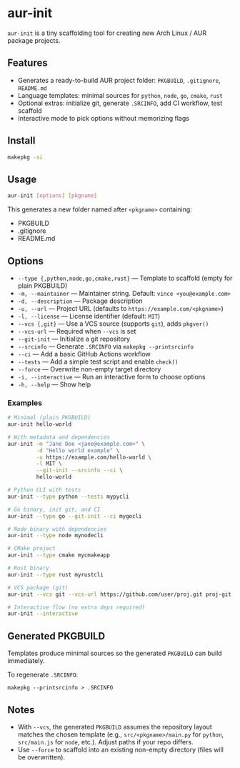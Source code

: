 # aur-init

`aur-init` is a tiny scaffolding tool for creating new Arch Linux / AUR package projects.

## Features

- Generates a ready-to-build AUR project folder: `PKGBUILD`, `.gitignore`, `README.md`
- Language templates: minimal sources for `python`, `node`, `go`, `cmake`, `rust`
- Optional extras: initialize git, generate `.SRCINFO`, add CI workflow, test scaffold
- Interactive mode to pick options without memorizing flags

## Install

```bash
makepkg -si
```

## Usage

```bash
aur-init [options] [pkgname]
```

This generates a new folder named after `<pkgname>` containing:

* PKGBUILD
* .gitignore
* README.md

## Options

- `--type {,python,node,go,cmake,rust}` — Template to scaffold (empty for plain PKGBUILD)
- `-m, --maintainer` — Maintainer string. Default: `vince <you@example.com>`
- `-d, --description` — Package description
- `-u, --url` — Project URL (defaults to `https://example.com/<pkgname>`)
- `-l, --license` — License identifier (default: `MIT`)
- `--vcs {,git}` — Use a VCS source (supports `git`), adds `pkgver()`
- `--vcs-url` — Required when `--vcs` is set
- `--git-init` — Initialize a git repository
- `--srcinfo` — Generate `.SRCINFO` via `makepkg --printsrcinfo`
- `--ci` — Add a basic GitHub Actions workflow
- `--tests` — Add a simple test script and enable `check()`
- `--force` — Overwrite non-empty target directory
- `-i, --interactive` — Run an interactive form to choose options
- `-h, --help` — Show help

### Examples

```bash
# Minimal (plain PKGBUILD)
aur-init hello-world

# With metadata and dependencies
aur-init -m "Jane Doe <jane@example.com>" \
         -d "Hello world example" \
         -u https://example.com/hello-world \
         -l MIT \
         --git-init --srcinfo --ci \
         hello-world

# Python CLI with tests
aur-init --type python --tests mypycli

# Go binary, init git, and CI
aur-init --type go --git-init --ci mygocli

# Node binary with dependencies
aur-init --type node mynodecli

# CMake project
aur-init --type cmake mycmakeapp

# Rust binary
aur-init --type rust myrustcli

# VCS package (git)
aur-init --vcs git --vcs-url https://github.com/user/proj.git proj-git

# Interactive flow (no extra deps required)
aur-init --interactive
```

## Generated PKGBUILD

Templates produce minimal sources so the generated `PKGBUILD` can build immediately.

To regenerate `.SRCINFO`:

```
makepkg --printsrcinfo > .SRCINFO
```

## Notes

- With `--vcs`, the generated `PKGBUILD` assumes the repository layout matches the chosen template (e.g., `src/<pkgname>/main.py` for `python`, `src/main.js` for `node`, etc.). Adjust paths if your repo differs.
- Use `--force` to scaffold into an existing non-empty directory (files will be overwritten).
